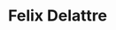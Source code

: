 ---
title: Felix Delattre
organization: Humanitarian OpenStreetMap Team
country: Germany
image: https://www.hotosm.org/uploads/felix.jpg
talk: "Public Transport in OpenStreetMap for Social and Environmental Equality"
permalink: /speakers/#felix-delattre
---
